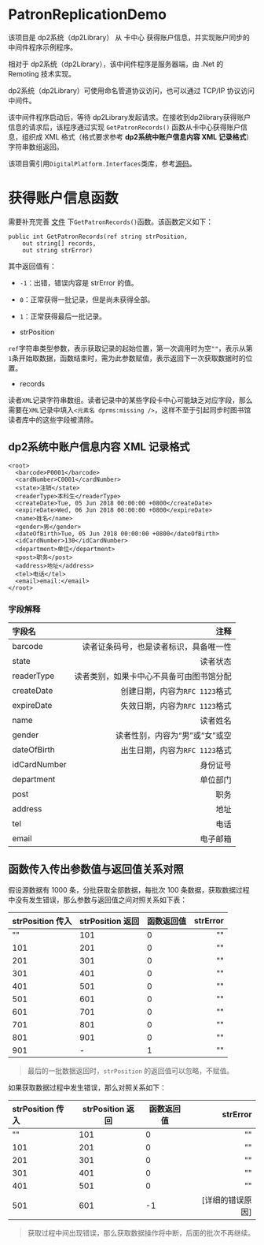 # PatronReplicationDemo
该项目是 dp2系统（dp2Library） 从 卡中心 获得账户信息，并实现账户同步的中间件程序示例程序。

相对于 dp2系统（dp2Library），该中间件程序是服务器端，由 .Net 的 Remoting 技术实现。

dp2系统（dp2Library）可使用命名管道协议访问，也可以通过 TCP/IP 协议访问中间件。

该中间件程序启动后，等待 dp2Library发起请求。在接收到dp2library获得账户信息的请求后，该程序通过实现 `GetPatronRecords()` 函数从卡中心获得账户信息，组织成 XML 格式（格式要求参考 **dp2系统中账户信息内容 XML 记录格式**） 字符串数组返回。

该项目需引用`DigitalPlatform.Interfaces`类库，参考[源码](https://github.com/DigitalPlatform/dp2/tree/master/DigitalPlatform.Interfaces)。

# 获得账户信息函数
需要补充完善 [文件](https://github.com/paopaofeng/PatronReplicationDemo/blob/master/PatronReplicationDemo/CardCenterServer.cs) 下`GetPatronRecords()`函数。该函数定义如下：
```
public int GetPatronRecords(ref string strPosition, 
    out string[] records, 
    out string strError)
```
其中返回值有：

- `-1`：出错，错误内容是 strError 的值。
- `0`：正常获得一批记录，但是尚未获得全部。
- `1`：正常获得最后一批记录。


- strPosition

`ref`字符串类型参数，表示获取记录的起始位置，第一次调用时为空`""`，表示从第`1`条开始取数据，函数结束时，需为此参数赋值，表示返回下一次获取数据时的位置。

- records

读者`XML`记录字符串数组。读者记录中的某些字段卡中心可能缺乏对应字段，那么需要在`XML`记录中填入`<元素名 dprms:missing />`，这样不至于引起同步时图书馆读者库中的这些字段被清除。

## dp2系统中账户信息内容 XML 记录格式

```
<root>
  <barcode>P0001</barcode> 
  <cardNumber>C0001</cardNumber> 
  <state>注销</state> 
  <readerType>本科生</readerType> 
  <createDate>Tue, 05 Jun 2018 00:00:00 +0800</createDate> 
  <expireDate>Wed, 06 Jun 2018 00:00:00 +0800</expireDate> 
  <name>姓名</name> 
  <gender>男</gender> 
  <dateOfBirth>Tue, 05 Jun 2018 00:00:00 +0800</dateOfBirth> 
  <idCardNumber>130</idCardNumber> 
  <department>单位</department> 
  <post>职务</post> 
  <address>地址</address> 
  <tel>电话</tel> 
  <email>email:</email> 
</root>
```
### 字段解释
|  字段名   |  注释  |
|:----------|---------:|
| barcode | 读者证条码号，也是读者标识，具备唯一性|
| state | 读者状态 |
| readerType | 读者类别，如果卡中心不具备可由图书馆分配 |
| createDate | 创建日期，内容为`RFC 1123`格式 |
| expireDate | 失效日期，内容为`RFC 1123`格式 |
| name | 读者姓名 |
| gender | 读者性别，内容为“男”或“女”或空 |
| dateOfBirth | 出生日期，内容为`RFC 1123`格式 |
| idCardNumber | 身份证号 |
| department | 单位部门 |
| post | 职务 |
| address | 地址 |
| tel | 电话 |
| email | 电子邮箱 |

## 函数传入传出参数值与返回值关系对照

假设源数据有 1000 条，分批获取全部数据，每批次 100 条数据，获取数据过程中没有发生错误，那么参数与返回值之间对照关系如下表：

| strPosition 传入 | strPosition 返回 | 函数返回值 | strError |
|:----------|---------|---------|---------:|
| "" | 101 | 0 | "" |
| 101 | 201 | 0 | "" |
| 201 | 301 | 0 | "" |
| 301 | 401 | 0 | "" |
| 401 | 501 | 0 | "" |
| 501 | 601 | 0 | "" |
| 601 | 701 | 0 | "" |
| 701 | 801 | 0 | "" |
| 801 | 901 | 0 | "" |
| 901 | - | 1 | "" |

>最后的一批数据返回时，`strPosition` 的返回值可以忽略，不赋值。


如果获取数据过程中发生错误，那么对照关系如下：

| strPosition 传入 | strPosition 返回 | 函数返回值 | strError |
|:----------|---------|---------|---------:|
| "" | 101 | 0 | "" |
| 101 | 201 | 0 | "" |
| 201 | 301 | 0 | "" |
| 301 | 401 | 0 | "" |
| 401 | 501 | 0 | "" |
| 501 | 601 | -1 | [详细的错误原因] |

>获取过程中间出现错误，那么获取数据操作将中断，后面的批次不再继续。

